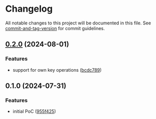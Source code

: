 # Changelog

All notable changes to this project will be documented in this file. See [commit-and-tag-version](https://github.com/absolute-version/commit-and-tag-version) for commit guidelines.

## [0.2.0](https://github.com/esroyo/bottlexs/compare/v0.1.0...v0.2.0) (2024-08-01)


### Features

* support for own key operations ([bcdc789](https://github.com/esroyo/bottlexs/commit/bcdc789537ff7665ff02535b41fc2ca761edaa7e))

## 0.1.0 (2024-07-31)


### Features

* initial PoC ([955f425](https://github.com/esroyo/bottlexs/commit/955f425993823225137553b440247a826d29f5b0))
